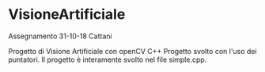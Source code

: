 # VisioneArtificiale
Assegnamento 31-10-18 Cattani

Progetto di Visione Artificiale con openCV C++
Progetto svolto con l'uso dei puntatori.
Il progetto è interamente svolto nel file simple.cpp.
